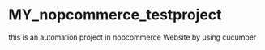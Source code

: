 # MY_nopcommerce_testproject
this is an automation project in nopcommerce Website by using cucumber 
